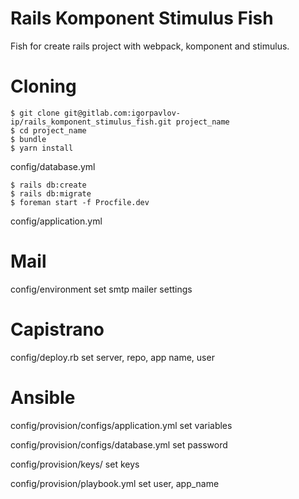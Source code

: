 # Rails Komponent Stimulus Fish

Fish for create rails project with webpack, komponent and stimulus.

# Cloning

    $ git clone git@gitlab.com:igorpavlov-ip/rails_komponent_stimulus_fish.git project_name
    $ cd project_name
    $ bundle
    $ yarn install

config/database.yml

    $ rails db:create
    $ rails db:migrate
    $ foreman start -f Procfile.dev

config/application.yml

# Mail

config/environment set smtp mailer settings

# Capistrano

config/deploy.rb set server, repo, app name, user

# Ansible

config/provision/configs/application.yml set variables

config/provision/configs/database.yml set password

config/provision/keys/ set keys

config/provision/playbook.yml set user, app_name
